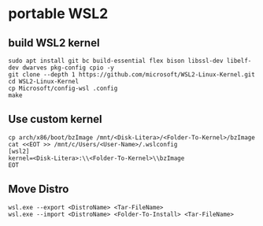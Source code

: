# portable WSL2

## build WSL2 kernel

~~~
sudo apt install git bc build-essential flex bison libssl-dev libelf-dev dwarves pkg-config cpio -y
git clone --depth 1 https://github.com/microsoft/WSL2-Linux-Kernel.git
cd WSL2-Linux-Kernel
cp Microsoft/config-wsl .config
make
~~~

## Use custom kernel

~~~
cp arch/x86/boot/bzImage /mnt/<Disk-Litera>/<Folder-To-Kernel>/bzImage
cat <<EOT >> /mnt/c/Users/<User-Name>/.wslconfig
[wsl2]
kernel=<Disk-Litera>:\\<Folder-To-Kernel>\\bzImage
EOT
~~~

## Move Distro

~~~
wsl.exe --export <DistroName> <Tar-FileName>
wsl.exe --import <DistroName> <Folder-To-Install> <Tar-FileName>
~~~
